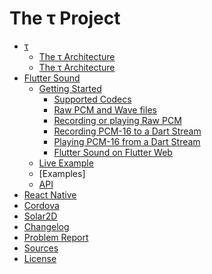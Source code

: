 # The &tau; Project

- [&tau;](tau/README.md)
   - [The &tau; Architecture](tau/architecture.md)
   - [The &tau; Architecture](tau/architecture.html)
- [Flutter Sound](flutter_sound/README.md)
   - [Getting Started]()
      - [Supported Codecs](flutter_sound/codec.md#flutter-sound-codecs)
      - [Raw PCM and Wave files](flutter_sound/codec.md#raw-pcm-and-wave-files)
      - [Recording or playing Raw PCM](flutter_sound/codec.md#recording-or-playing-raw-pcm-int-linerar-16-files)
      - [Recording PCM-16 to a Dart Stream](flutter_sound/codec.md#recording-pcm-16-to-a-dart-stream)
      - [Playing PCM-16 from a Dart Stream](flutter_sound/codec.md#playing-pcm-16-from-a-dart-stream)
      - [Flutter Sound on Flutter Web](flutter_sound/codec.md#flutter-sound-on-flutter-web)
   - [Live Example](https://canardoux.github.io/tau/doc/flutter_sound/web/)
   - [Examples]
   - [API](https://canardoux.github.io/tau/doc/flutter_sound/api/index.html)
- [React Native](react_native/README.md)
- [Cordova](cordova/README.md)
- [Solar2D](solar2D/README.md)
- [Changelog](CHANGELOG.md)
- [Problem Report](https://github.com/Canardoux/tau/issues)
- [Sources](https://github.com/Canardoux/tau)
- [License](LICENSE.md)
